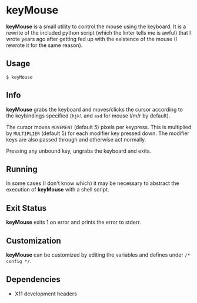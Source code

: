 keyMouse
========
**keyMouse** is a small utility to control the mouse using the keyboard. It is a
rewrite of the included python script (which the linter tells me is awful) that
I wrote years ago after getting fed up with the existence of the mouse
(I rewrote it for the same reason).

Usage
-----
`$ keyMouse`

Info
----
**keyMouse** grabs the keyboard and moves/clicks the cursor according to the keybindings
specified (`hjkl` and `asd` for mouse l/m/r by default).

The cursor moves `MOVEMENT` (default 5) pixels per keypress. This is multiplied
by `MULTIPLIER` (default 5) for each modifier key pressed down. The modifier
keys are also passed through and otherwise act normally.

Pressing any unbound key, ungrabs the keyboard and exits.

Running
-------
In some cases (I don't know which) it may be necessary to abstract the
execution of **keyMouse** with a shell script.

Exit Status
-----------
**keyMouse** exits 1 on error and prints the error to stderr.

Customization
-------------
**keyMouse** can be customized by editing the variables and defines under
`/* config */`.

Dependencies
------------
- X11 development headers
